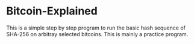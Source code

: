 # Bitcoin-Explained
This is a simple step by step program to run the basic hash sequence of SHA-256 on arbitray selected bitcoins. This is mainly a practice program.
